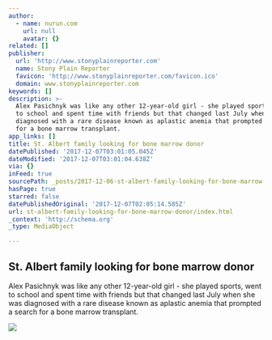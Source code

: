 ```yaml
---
author:
  - name: nurun.com
    url: null
    avatar: {}
related: []
publisher:
  url: 'http://www.stonyplainreporter.com'
  name: Stony Plain Reporter
  favicon: 'http://www.stonyplainreporter.com/favicon.ico'
  domain: www.stonyplainreporter.com
keywords: []
description: >-
  Alex Pasichnyk was like any other 12-year-old girl - she played sports, went
  to school and spent time with friends but that changed last July when she was
  diagnosed with a rare disease known as aplastic anemia that prompted a search
  for a bone marrow transplant.
app_links: []
title: St. Albert family looking for bone marrow donor
datePublished: '2017-12-07T03:01:05.045Z'
dateModified: '2017-12-07T03:01:04.638Z'
via: {}
inFeed: true
sourcePath: _posts/2017-12-06-st-albert-family-looking-for-bone-marrow-donor.md
hasPage: true
starred: false
datePublishedOriginal: '2017-12-07T02:05:14.585Z'
url: st-albert-family-looking-for-bone-marrow-donor/index.html
_context: 'http://schema.org'
_type: MediaObject

---
```

<article style=""><h1>St. Albert family looking for bone marrow donor</h1><p>Alex Pasichnyk was like any other 12-year-old girl - she played sports, went to school and spent time with friends but that changed last July when she was diagnosed with a rare disease known as aplastic anemia that prompted a search for a bone marrow transplant.</p><img src="http://storage.stonyplainreporter.com/v1/dynamic_resize/sws_path/suns-prod-images/1298004488855_ORIGINAL.jpg?quality=80&amp;size=320x&amp;stmp=1511463108721" /></article>